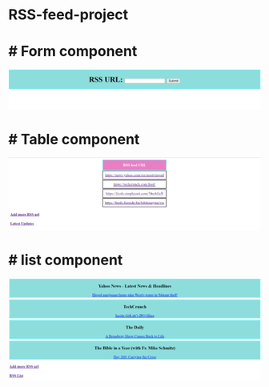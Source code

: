 # RSS-feed-project

# # Form component
<img src ="https://github.com/Abhimanue28/RSS-feed-project/blob/main/form.PNG">

# # Table component
<img src ="https://github.com/Abhimanue28/RSS-feed-project/blob/main/table.PNG">

# # list component
<img src ="https://github.com/Abhimanue28/RSS-feed-project/blob/main/list.PNG">
